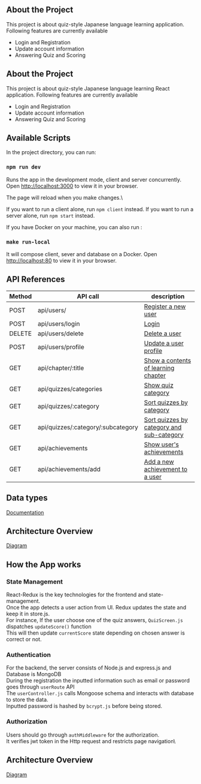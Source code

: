 ## About the Project

This project is about quiz-style Japanese language learning application.
Following features are currently available

- Login and Registration
- Update account information
- Answering Quiz and Scoring

## About the Project

This project is about quiz-style Japanese language learning React application.
Following features are currently available

- Login and Registration
- Update account information
- Answering Quiz and Scoring

## Available Scripts

In the project directory, you can run:

### `npm run dev`

Runs the app in the development mode, client and server concurrently.\
Open [http://localhost:3000](http://localhost:3000) to view it in your browser.

The page will reload when you make changes.\

If you want to run a client alone, run `npm client` instead.
If you want to run a server alone, run `npm start` instead.

If you have Docker on your machine, you can also run :

### `make run-local`

It will compose client, sever and database on a Docker.
Open [http://localhost:80](http://localhost:80) to view it in your browser.

## API References

| Method | API call                           | description                                                                                                               |
|--------|------------------------------------|---------------------------------------------------------------------------------------------------------------------------|
| POST   | api/users/                         | [Register a new user](https://github.com/KOYAMANI/Kanamanabu/blob/main/docs/users/register.md)                            |
| POST   | api/users/login                    | [Login](https://github.com/KOYAMANI/Kanamanabu/blob/main/docs/users/login.md)                                             |
| DELETE | api/users/delete                   | [Delete a user](https://github.com/KOYAMANI/Kanamanabu/blob/main/docs/users/delete.md)                                    |
| POST   | api/users/profile                  | [Update a user profile](https://github.com/KOYAMANI/Kanamanabu/blob/main/docs/users/update.md)                            |
| GET    | api/chapter/:title                 | [Show a contents of learning chapter](https://github.com/KOYAMANI/Kanamanabu/blob/main/docs/chapters/chapters.md)         |
| GET    | api/quizzes/categories             | [Show quiz category](https://github.com/KOYAMANI/Kanamanabu/blob/main/docs/quizzes/categories.md)                         |
| GET    | api/quizzes/:category              | [Sort quizzes by category](https://github.com/KOYAMANI/Kanamanabu/blob/main/docs/quizzes/category.md)                     |
| GET    | api/quizzes/:category/:subcategory | [Sort quizzes by category and sub-category](https://github.com/KOYAMANI/Kanamanabu/blob/main/docs/quizzes/subcategory.md) |
| GET    | api/achievements                   | [Show user's achievements](https://github.com/KOYAMANI/Kanamanabu/blob/main/docs/achievements/achievements.md)            |
| GET    | api/achievements/add               | [Add a new achievement to a user](https://github.com/KOYAMANI/Kanamanabu/blob/main/docs/achievements/add.md)              |

## Data types

[Documentation](https://github.com/KOYAMANI/Kanamanabu/blob/main/docs/data/data_types.md)

## Architecture Overview

[Diagram](https://github.com/KOYAMANI/Kanamanabu/blob/main/docs/diagram.jpg)

## How the App works

### State Management

React-Redux is the key technologies for the frontend and state-management.\
Once the app detects a user action from UI. Redux updates the state and keep it in store.js.\
For instance, If the user choose one of the quiz answers, `QuizScreen.js` dispatches `updateScore()` function\
This will then update `currentScore` state depending on chosen answer is correct or not.

### Authentication

For the backend, the server consists of Node.js and express.js and Database is MongoDB\
During the registration the inputted information such as email or password goes through `userRoute` API\
The `userController.js` calls Mongoose schema and interacts with database to store the data.\
Inputted password is hashed by `bcrypt.js` before being stored.

### Authorization

Users should go through `authMiddleware` for the authorization.\
It verifies jwt token in the Http request and restricts page navigation\

## Architecture Overview

[Diagram](https://github.com/KOYAMANI/Kanamanabu/blob/main/docs/diagram.jpg)
